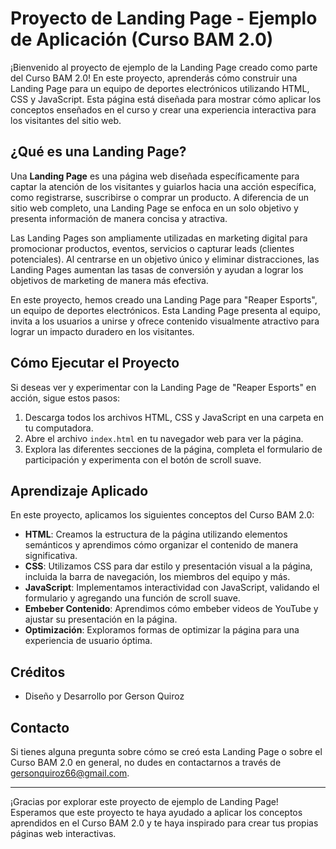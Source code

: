 # Proyecto de Landing Page - Ejemplo de Aplicación (Curso BAM 2.0)

¡Bienvenido al proyecto de ejemplo de la Landing Page creado como parte del Curso BAM 2.0! En este proyecto, aprenderás cómo construir una Landing Page para un equipo de deportes electrónicos utilizando HTML, CSS y JavaScript. Esta página está diseñada para mostrar cómo aplicar los conceptos enseñados en el curso y crear una experiencia interactiva para los visitantes del sitio web.

## ¿Qué es una Landing Page?

Una **Landing Page** es una página web diseñada específicamente para captar la atención de los visitantes y guiarlos hacia una acción específica, como registrarse, suscribirse o comprar un producto. A diferencia de un sitio web completo, una Landing Page se enfoca en un solo objetivo y presenta información de manera concisa y atractiva.

Las Landing Pages son ampliamente utilizadas en marketing digital para promocionar productos, eventos, servicios o capturar leads (clientes potenciales). Al centrarse en un objetivo único y eliminar distracciones, las Landing Pages aumentan las tasas de conversión y ayudan a lograr los objetivos de marketing de manera más efectiva.

En este proyecto, hemos creado una Landing Page para "Reaper Esports", un equipo de deportes electrónicos. Esta Landing Page presenta al equipo, invita a los usuarios a unirse y ofrece contenido visualmente atractivo para lograr un impacto duradero en los visitantes.

## Cómo Ejecutar el Proyecto

Si deseas ver y experimentar con la Landing Page de "Reaper Esports" en acción, sigue estos pasos:

1. Descarga todos los archivos HTML, CSS y JavaScript en una carpeta en tu computadora.
2. Abre el archivo `index.html` en tu navegador web para ver la página.
3. Explora las diferentes secciones de la página, completa el formulario de participación y experimenta con el botón de scroll suave.

## Aprendizaje Aplicado

En este proyecto, aplicamos los siguientes conceptos del Curso BAM 2.0:

- **HTML**: Creamos la estructura de la página utilizando elementos semánticos y aprendimos cómo organizar el contenido de manera significativa.
- **CSS**: Utilizamos CSS para dar estilo y presentación visual a la página, incluida la barra de navegación, los miembros del equipo y más.
- **JavaScript**: Implementamos interactividad con JavaScript, validando el formulario y agregando una función de scroll suave.
- **Embeber Contenido**: Aprendimos cómo embeber videos de YouTube y ajustar su presentación en la página.
- **Optimización**: Exploramos formas de optimizar la página para una experiencia de usuario óptima.

## Créditos

- Diseño y Desarrollo por Gerson Quiroz

## Contacto

Si tienes alguna pregunta sobre cómo se creó esta Landing Page o sobre el Curso BAM 2.0 en general, no dudes en contactarnos a través de [gersonquiroz66@gmail.com](mailto:gersonquiroz66@gmail.com).

---

¡Gracias por explorar este proyecto de ejemplo de Landing Page! Esperamos que este proyecto te haya ayudado a aplicar los conceptos aprendidos en el Curso BAM 2.0 y te haya inspirado para crear tus propias páginas web interactivas.

